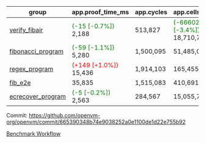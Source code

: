 | group | app.proof_time_ms | app.cycles | app.cells_used | leaf.proof_time_ms | leaf.cycles | leaf.cells_used |
| -- | -- | -- | -- | -- | -- | -- |
| [verify_fibair](https://github.com/openvm-org/openvm/blob/benchmark-results/benchmarks-pr/1305/verify_fibair-665390348b74e9038252a0e1100de1d22e755b92.md) |<span style='color: green'>(-15 [-0.7%])</span> 2,188 |  513,827 | <span style='color: green'>(-666027 [-3.4%])</span> 18,710,764 |- | - | - |
| [fibonacci_program](https://github.com/openvm-org/openvm/blob/benchmark-results/benchmarks-pr/1305/fibonacci-665390348b74e9038252a0e1100de1d22e755b92.md) |<span style='color: green'>(-59 [-1.1%])</span> 5,280 |  1,500,095 |  51,485,080 |- | - | - |
| [regex_program](https://github.com/openvm-org/openvm/blob/benchmark-results/benchmarks-pr/1305/regex-665390348b74e9038252a0e1100de1d22e755b92.md) |<span style='color: red'>(+149 [+1.0%])</span> 15,436 |  1,914,103 |  165,455,373 |- | - | - |
| [fib_e2e](https://github.com/openvm-org/openvm/blob/benchmark-results/benchmarks-pr/1305/fib_e2e-665390348b74e9038252a0e1100de1d22e755b92.md) | 35,835 |  1,515,083 |  410,691,902 | 48,667 |  12,109,210 |  436,500,690 |
| [ecrecover_program](https://github.com/openvm-org/openvm/blob/benchmark-results/benchmarks-pr/1305/ecrecover-665390348b74e9038252a0e1100de1d22e755b92.md) |<span style='color: green'>(-5 [-0.2%])</span> 2,563 |  284,567 |  15,055,723 |- | - | - |


Commit: https://github.com/openvm-org/openvm/commit/665390348b74e9038252a0e1100de1d22e755b92

[Benchmark Workflow](https://github.com/openvm-org/openvm/actions/runs/12981032620)
